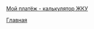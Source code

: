 [Мой платёж - калькулятор ЖКУ](https://grp112011.github.io/MyPaing/)

[Главная](https://grp112011.github.io/)
